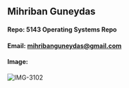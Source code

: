 ## Mihriban Guneydas
#### Repo: 5143 Operating Systems Repo
#### Email: mihribanguneydas@gmail.com
#### Image:
![IMG-3102](https://user-images.githubusercontent.com/10564316/152613317-eadf37e5-1141-4d87-ae4d-fc9aa4e14d2d.jpg)
